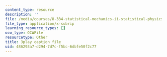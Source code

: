 ```yaml
---
content_type: resource
description: ''
file: /media/courses/8-334-statistical-mechanics-ii-statistical-physics-of-fields-spring-2014/486293a7d2947d7cf5bc6dbfe50f2c77_eKVr-oKxMPg.srt
file_type: application/x-subrip
learning_resource_types: []
ocw_type: OCWFile
resourcetype: Other
title: 3play caption file
uid: 486293a7-d294-7d7c-f5bc-6dbfe50f2c77
---
```

